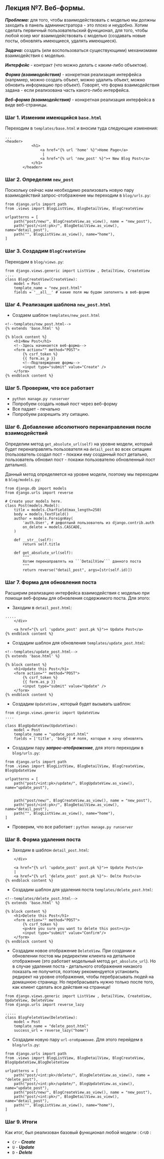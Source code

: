 ## Лекция №7. Веб-формы.

***Проблема:*** для того, чтобы взаимодействовать с моделью мы должны заходить в панель адмнинистратора - это плохо и неудобно. Хотим сделать первичный пользовательский функционал, для того, чтобы любой юзер мог взаимодействовать с моделью (создавать новые посты, обновлять имеющиеся, удалять имеющиеся).

***Задача:*** создать (или воспользоваться существующими) механизмами взаимодействия с моделью.

***Интерфейс*** - контракт (что можно делать с каким-либо объектом).

***Форма (взаимодействия)*** - конкретная реализация интерфейса (напрмиер, можно создать объект, можно удалить объект, можно обновить информацию про объект). Говорят, что форма взаимодействия задана - если реализована часть какого-либо интерфейса.

***Веб-форма (взаимодействия)*** - конкретная реализация интерфейса в виде веб-страницы.

### Шаг 1. Изменим имеющийся ```base.html```
Переходим в ```templates/base.html``` и вносим туда следующие изменения:
```
...
<header>
            <h1>
                <a href="{% url 'home' %}">Home Page</a>
                 |
                <a href="{% url 'new_post' %}">+ New Blog Post</a> 
            </h1>
        </header>

```
### Шаг 2. Определим ```new_post```
Поскольку сейчас нам необходимо реализовать новую пару взаимодействий запрос-отображение мы переходим в ```blog/urls.py```:
```
from django.urls import path
from .views import BlogListView, BlogDetailView, BlogCreateView

urlpatterns = [
    path("post/new/", BlogCreateView.as_view(), name = "new_post"),
    path("post/<int:pk>/", BlogDetailView.as_view(), name="detail_post"),
    path("", BlogListView.as_view(), name="home"),
]
```

### Шаг 3. Создадим ```BlogCreateView```
Переходим в ```blog/views.py```:
```
from django.views.generic import ListView , DetailView, CreateView
....
class BlogCreateView(CreateView):
    model = Post 
    template_name = "new_post.html"
    fields = '__all__' # какие поля мы будем заполнять в веб-форме
```

### Шаг 4. Реализация шаблона ```new_post.html```
* Создаем шаблон ```templates/new_post.html```
```
<!--templates/new_post.html-->
{% extends 'base.html' %}

{% block content %}
    <h1>New Post</h1>
    <!--Здесь начинается веб-форма-->
    <form action="" method="POST">
        {% csrf_token %}
        {{ form.as_p }}
        <!--Подтверждение формы-->
        <input type="submit" value="Create" />
    </form>
{% endblock content %}
```

### Шаг 5. Проверим, что все работает
* ```python manage.py runserver```
* Попробуем создать новый пост через веб-форму
* Все падает - печально
* Попробуем разрешить эту ситацию.

### Шаг 6. Добавление абсолютного перенаправления после взаимодействий
Определим метод ```get_absolute_url(self)``` на уровне модели, который будет перенаправлять пользователя на ```detail_post``` во всех ситациях (пользователь создал пост - покажи ему созданный пост детально, пользователь обновил пост - покажи пользователю обновленный пост детально).

Данный метод определяется на уровне модели, поэтому мы переходим в ```blog/models.py```:
```
from django.db import models
from django.urls import reverse

# Create your models here.
class Post(models.Model):
    title = models.CharField(max_length=250)
    body = models.TextField()
    author = models.ForeignKey(
        'auth.User', # дефолтынй пользователь из django.contrib.auth
        on_delete = models.CASCADE,
    )

    def __str__(self):
        return self.title 

    def get_absolute_url(self):
        """
        Хотим перенаправлять на ```DetailView``` данного поста
        """
        return reverse("detail_post", args=[str(self.id)])
```

### Шаг 7. Форма для обновления поста
Расширим реализацию интерфейса взаимодействия с моделью при помощи веб-формы для обновления содержимого поста.
Для этого:
* Заходим в ```detail_post.html```:
```
.....
    </div>
    
    <a href="{% url 'update_post' post.pk %}">+ Update Post</a>
{% endblock content %}
```

* Создадим шаблон для обновления ```templates/update_post.html```:
```
<!--templates/update_post.html-->
{% extends 'base.html' %}

{% block content %}
    <h1>Update this Post</h1>
    <form action="" method="POST">
        {% csrf_token %}
        {{ form.as_p }}
        <input type="submit" value="Update" />
    </form>
{% endblock content %}
```

* Создадим ```UpdateView``` , который будет вызывать шаблон:
```
from django.views.generic import UpdateView
....

class BlogUpdateView(UpdateView):
    model = Post 
    template_name = "update_post.html"
    fields = ['title', 'body'] # поля, которые я хочу обновлять
```

* Создадим пару ***запрос-отображение***, для этого переходим в ```blog/urls.py```:
```
from django.urls import path
from .views import BlogListView, BlogDetailView, BlogCreateView, BlogUpdateView

urlpatterns = [
    path("post/<int:pk>/update/", BlogUpdateView.as_view(), name="update_post"),

    
    path("post/new/", BlogCreateView.as_view(), name = "new_post"),
    path("post/<int:pk>/", BlogDetailView.as_view(), name="detail_post"),
    path("", BlogListView.as_view(), name="home"),
]
```

* Проверим, что все работает : ```python manage.py runserver```

### Шаг 8. Форма удаления поста
* Заходим в шаблон ```detail_post.html```:
```
    </div>
    
    <a href="{% url 'update_post' post.pk %}">+ Update Post</a>
    |
    <a href="{% url 'delete_post' post.pk %}">- Delte Post</a>
{% endblock content %}
```
* Создадим шаблон для удаления поста ```templates/delete_post.html```:
```
<!--templates/delete_post.html-->
{% extends 'base.html' %}

{% block content %}
    <h1>Delete this Post</h1>
    <form action="" method="POST">
        {% csrf_token %}
        <p>Are you sure you want to delete this post></p>
        <input type="submit" value="Confirm"/>
    </form>
{% endblock content %}
```

* Создадим новое отображение ```DeleteView```. При создании и обновлении постов мы редиректим клиента на детальное отображение (это работает модельный метод ```get_absolute_url```). Но в случае удаления поста - детального отображения никакого показать не получится, поэтому рекомендуется установить редирект на уровне отображения, чтобы перебрасывать людей на домашнюю страницу. Но перебрасывать нужно только после того, как клиент сделать все действия на странице!
```
from django.views.generic import ListView , DetailView, CreateView, UpdateView, DeleteView
from django.urls import reverse_lazy

.....
class BlogFeleteView(DeleteView):
    model = Post 
    template_name = "delete_post.html"
    success_url = reverse_lazy("home")
```

* Создадим новую пару ```url-отображение```. Для этого перейдем в ```blog/urls.py```:
```
from django.urls import path
from .views import BlogListView, BlogDetailView, BlogCreateView, BlogUpdateView,BlogDeleteView

urlpatterns = [
    path("post/<int:pk>/delete/", BlogDeleteView.as_view(), name = "delete_post"),
    path("post/<int:pk>/update/", BlogUpdateView.as_view(), name="update_post"),
    path("post/new/", BlogCreateView.as_view(), name = "new_post"),
    path("post/<int:pk>/", BlogDetailView.as_view(), name="detail_post"),
    path("", BlogListView.as_view(), name="home"),
]
```

### Шаг 9. Итоги
Как итог, был реализован базовый функционал любой модели : ```CrUD``` :
* ```Cr``` - ***Create***
* ```U``` - ***Update***
* ```D``` - ***Delete***